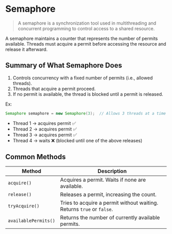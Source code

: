 # Semaphore

> A semaphore is a synchronization tool used in multithreading and concurrent programming to control access to a shared resource.


A semaphore maintains a counter that represents the number of permits available. Threads must acquire a permit before accessing the resource and release it afterward.

## Summary of What Semaphore Does

1. Controls concurrency with a fixed number of permits (i.e., allowed threads).
2. Threads that acquire a permit proceed.
3. If no permit is available, the thread is blocked until a permit is released.


Ex:
```java
Semaphore semaphore = new Semaphore(3);  // Allows 3 threads at a time
```

* Thread 1 → acquires permit ✅
* Thread 2 → acquires permit ✅
* Thread 3 → acquires permit ✅
* Thread 4 → waits ❌ (blocked until one of the above releases)

## Common Methods

| Method               | Description                                                           |
| -------------------- | --------------------------------------------------------------------- |
| `acquire()`          | Acquires a permit. Waits if none are available.                       |
| `release()`          | Releases a permit, increasing the count.                              |
| `tryAcquire()`       | Tries to acquire a permit without waiting. Returns `true` or `false`. |
| `availablePermits()` | Returns the number of currently available permits.                    |
